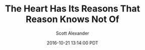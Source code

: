---
layout: podcast
title: "The Heart Has Its Reasons That Reason Knows Not Of"
author: Scott Alexander
description: https://slatestarcodex.com/2016/10/21/the-heart-has-its-reasons-that-reason-knows-not-of/
date: 2016-10-21 13:14:00 PDT
length: 3440966
duration: 860
guid: the-heart-has-its-reasons-that-reason-knows-not-of
---